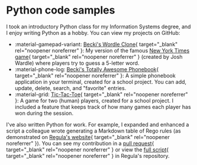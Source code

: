 # Python code samples

I took an introductory Python class for my Information Systems degree, and I enjoy writing Python as a hobby. You can view my projects on GitHub:

- :material-gamepad-variant: [Becki's Wordle Clone](https://github.com/beckilee/python-projects/tree/main/wordle){ target="_blank" rel="noopener noreferrer" }: My version of the famous [New York Times game](https://www.nytimes.com/games/wordle/index.html){ target="_blank" rel="noopener noreferrer" } (created by Josh Wardle) where players try to guess a 5-letter word.
- :material-phone-log: [Becki's Totally Awesome Phonebook](https://github.com/beckilee/python-projects/tree/main/phonebook){ target="_blank" rel="noopener noreferrer" }: A simple phonebook application in your terminal, created for a school project. You can add, update, delete, search, and "favorite" entries.
- :material-grid: [Tic-Tac-Toe](https://github.com/beckilee/python-projects/tree/main/tic-tac-toe){ target="_blank" rel="noopener noreferrer" }: A game for two (human) players, created for a school project. I included a feature that keeps track of how many games each player has won during the session.

I've also written Python for work. For example, I expanded and enhanced a script a colleague wrote generating a Markdown table of Rego rules (as demonstrated on [Regula's website](https://regula.dev/rules.html){ target="_blank" rel="noopener noreferrer" }). You can see my contribution in a [pull request](https://github.com/fugue/regula/pull/283){ target="_blank" rel="noopener noreferrer" } or view the [full script](https://github.com/fugue/regula/blob/master/docs/scripts/rules_tables.py){ target="_blank" rel="noopener noreferrer" } in Regula's repository.